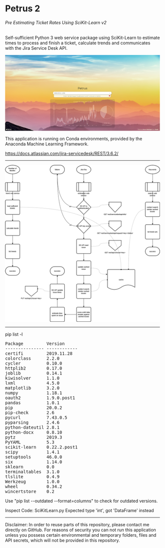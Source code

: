 # Petrus 2
###### Pre Estimating Ticket Rates Using SciKit-Learn v2

Self-sufficient Python 3 web service package using SciKit-Learn to estimate times to process and finish a ticket, calculate trends and communicates with the Jira Service Desk API.

![Screenshot](src/screenshot.png "Petrus 2 Screenshot")

This application is running on Conda environments, provided by the Anaconda Machine Learning Framework.

https://docs.atlassian.com/jira-servicedesk/REST/3.6.2/

___

![Petrus 2 Flow Chart](src/petrus_v2.png "Petrus 2 Flow Chart")

___

pip list -l
<pre>
Package         Version
--------------- ------------
certifi         2019.11.28
colorclass      2.2.0
cycler          0.10.0
httplib2        0.17.0
joblib          0.14.1
kiwisolver      1.1.0
lxml            4.5.0
matplotlib      3.2.0
numpy           1.18.1
oauth2          1.9.0.post1
pandas          1.0.1
pip             20.0.2
pip-check       2.6
pycurl          7.43.0.5
pyparsing       2.4.6
python-dateutil 2.8.1
python-docx     0.8.10
pytz            2019.3
PyYAML          5.3
scikit-learn    0.22.2.post1
scipy           1.4.1
setuptools      46.0.0
six             1.14.0
sklearn         0.0
terminaltables  3.1.0
tlslite         0.4.9
Werkzeug        1.0.0
wheel           0.34.2
wincertstore    0.2
</pre>

Use "pip list --outdated --format=columns" to check for outdated versions.

Inspect Code:
SciKitLearn.py
Expected type 'int', got 'DataFrame' instead

___

Disclaimer: In order to reuse parts of this repository, please contact me directly on GitHub. For reasons of security you can not run this application unless you possess certain environmental and temporary folders, files and API secrets, which will not be provided in this repository.
